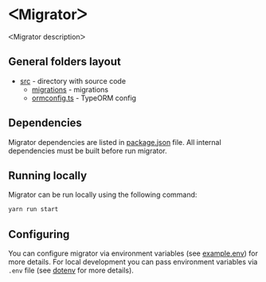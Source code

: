 # ᐸMigratorᐳ

ᐸMigrator descriptionᐳ

## General folders layout

- [src](./src) - directory with source code
  - [migrations](./src/migrations) - migrations
  - [ormconfig.ts](./src/ormconfig.ts) - TypeORM config

## Dependencies

Migrator dependencies are listed in [package.json](./package.json) file.
All internal dependencies must be built before run migrator.

## Running locally

Migrator can be run locally using the following command:

```bash
yarn run start
```

## Configuring

You can configure migrator via environment variables (see [example.env](./example.env)) for more details.
For local development you can pass environment variables via `.env` file (see [dotenv](https://www.npmjs.com/package/dotenv) for more details).
